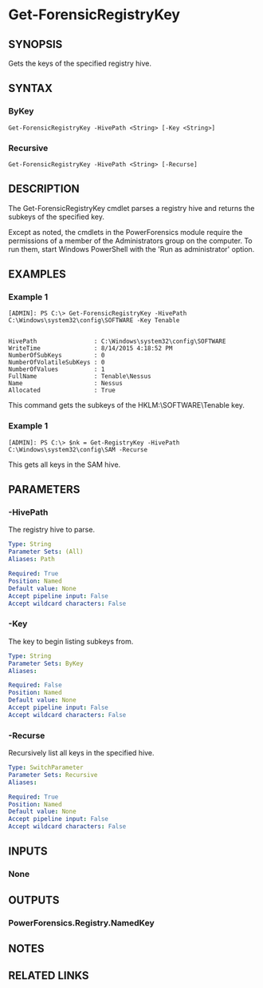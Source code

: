 # Get-ForensicRegistryKey

## SYNOPSIS
Gets the keys of the specified registry hive.

## SYNTAX

### ByKey
```
Get-ForensicRegistryKey -HivePath <String> [-Key <String>]
```

### Recursive
```
Get-ForensicRegistryKey -HivePath <String> [-Recurse]
```

## DESCRIPTION
The Get-ForensicRegistryKey cmdlet parses a registry hive and returns the subkeys of the specified key.

Except as noted, the cmdlets in the PowerForensics module require the permissions of a member of the Administrators group on the computer. To run them, start Windows PowerShell with the 'Run as administrator' option.

## EXAMPLES

### Example 1
```
[ADMIN]: PS C:\> Get-ForensicRegistryKey -HivePath C:\Windows\system32\config\SOFTWARE -Key Tenable


HivePath                : C:\Windows\system32\config\SOFTWARE
WriteTime               : 8/14/2015 4:18:52 PM
NumberOfSubKeys         : 0
NumberOfVolatileSubKeys : 0
NumberOfValues          : 1
FullName                : Tenable\Nessus
Name                    : Nessus
Allocated               : True
```

This command gets the subkeys of the HKLM:\SOFTWARE\Tenable key.

### Example 1
```
[ADMIN]: PS C:\> $nk = Get-RegistryKey -HivePath C:\Windows\system32\config\SAM -Recurse
```

This gets all keys in the SAM hive.

## PARAMETERS

### -HivePath
The registry hive to parse.

```yaml
Type: String
Parameter Sets: (All)
Aliases: Path

Required: True
Position: Named
Default value: None
Accept pipeline input: False
Accept wildcard characters: False
```

### -Key
The key to begin listing subkeys from.

```yaml
Type: String
Parameter Sets: ByKey
Aliases: 

Required: False
Position: Named
Default value: None
Accept pipeline input: False
Accept wildcard characters: False
```

### -Recurse
Recursively list all keys in the specified hive.

```yaml
Type: SwitchParameter
Parameter Sets: Recursive
Aliases: 

Required: True
Position: Named
Default value: None
Accept pipeline input: False
Accept wildcard characters: False
```

## INPUTS

### None


## OUTPUTS

### PowerForensics.Registry.NamedKey

## NOTES

## RELATED LINKS

